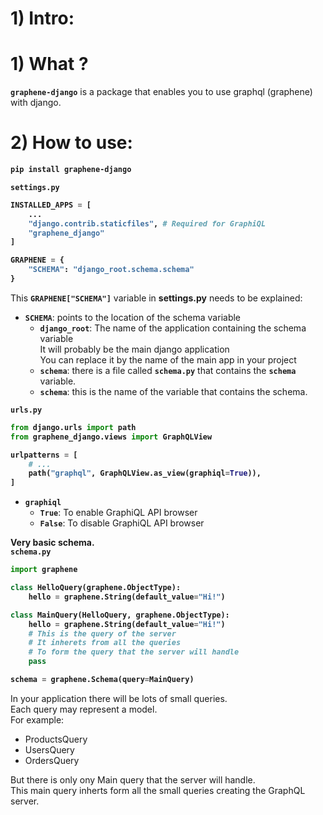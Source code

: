 # 1) Intro:


# 1) What ?

**`graphene-django`** is a package that enables you to use 
graphql (graphene) with django.



# 2) How to use:

<b>

```bash
pip install graphene-django
```




`settings.py`

```python
INSTALLED_APPS = [
    ...
    "django.contrib.staticfiles", # Required for GraphiQL
    "graphene_django"
]

GRAPHENE = {
    "SCHEMA": "django_root.schema.schema"
}
```
</b>

This **`GRAPHENE["SCHEMA"]`** variable in **settings.py** needs
 to be explained:
- **`SCHEMA`**: points to the location of the schema variable
	- **`django_root`**: The name of the application containing the 
		schema variable  
		It will probably be the main django application  
		You can replace it by the name of the main app in your 
		project
	- **`schema`**: there is a file called **`schema.py`** that
		contains the **`schema`** variable.
	- **`schema`**: this is the name of the variable that 
		contains the schema.

<b>

`urls.py`
```python
from django.urls import path
from graphene_django.views import GraphQLView

urlpatterns = [
    # ...
    path("graphql", GraphQLView.as_view(graphiql=True)),
]
```
</b>



- **`graphiql`**
	- **`True`**: To enable GraphiQL API browser
	- **`False`**: To disable GraphiQL API browser







<b>

Very basic schema.  
`schema.py`

```python
import graphene

class HelloQuery(graphene.ObjectType):
    hello = graphene.String(default_value="Hi!")

class MainQuery(HelloQuery, graphene.ObjectType):
    hello = graphene.String(default_value="Hi!")
    # This is the query of the server
    # It inherets from all the queries
    # To form the query that the server will handle
    pass

schema = graphene.Schema(query=MainQuery)
```
</b>


In your application there will be lots of small queries.  
Each query may represent a model.  
For example:
- ProductsQuery
- UsersQuery
- OrdersQuery

But there is only ony Main query that the server will handle.  
This main query inherts form all the small queries creating the 
GraphQL server.


